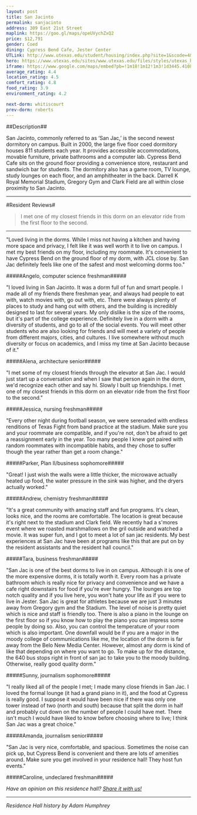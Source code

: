 ```yaml
---
layout: post
title: San Jacinto
permalink: sanjacinto
address: 309 East 21st Street
maplink: https://goo.gl/maps/opeUVychZxQ2
price: $12,791
gender: Coed
dining: Cypress Bend Cafe, Jester Center
UTLink: http://www.utexas.edu/student/housing/index.php?site=1&scode=4&id=130
hero: https://www.utexas.edu/sites/www.utexas.edu/files/styles/utexas_hero_photo_image/public/hero-photos/maincampus_hero.jpg?itok=i1E3qQY4
iframe: https://www.google.com/maps/embed?pb=!1m18!1m12!1m3!1d3445.4108136456666!2d-97.7365582848702!3d30.282364414248782!2m3!1f0!2f0!3f0!3m2!1i1024!2i768!4f13.1!3m3!1m2!1s0x8644b59bda3aa6b3%3A0x21171a7e76926d7d!2sSan+Jacinto+Residence+Hall%2C+Austin%2C+TX+78712!5e0!3m2!1sen!2sus!4v1462319192820
average_rating: 4.4
location_rating: 4.5
comfort_rating: 4.8
food_rating: 3.9
environment_rating: 4.2

next-dorm: whitiscourt
prev-dorm: roberts
---
```


##Description##

San Jacinto, commonly referred to as ‘San Jac,’ is the second newest dormitory on campus. Built in 2000, the large five floor coed dormitory houses 811 students each year. It provides accessible accommodations, movable furniture, private bathrooms and a computer lab. Cypress Bend Cafe sits on the ground floor providing a convenience store, restaurant and sandwich bar for students. The dormitory also has a game room, TV lounge, study lounges on each floor, and an amphitheater in the back. Darrell K Royal Memorial Stadium, Gregory Gym and Clark Field are all within close proximity to San Jacinto.

---

#Resident Reviews#

> I met one of my closest friends in this dorm on an elevator ride from the first floor to the second.

---

"Loved living in the dorms. While I miss not having a kitchen and having more space and privacy, I felt like it was well worth it to live on campus. I met my best friends on my floor, including my roommate. It's convenient to have Cypress Bend on the ground floor of my dorm, with JCL close by. San Jac definitely feels like one of the safest and most welcoming dorms too." 

#####Angelo, computer science freshman#####

"I loved living in San Jacinto. It was a dorm full of fun and smart people. I made all of my friends there freshman year, and always had people to eat with, watch movies with, go out with, etc. There were always plenty of places to study and hang out with others, and the building is incredibly designed to last for several years. My only dislike is the size of the rooms, but it's part of the college experience. Definitely live in a dorm with a diversity of students, and go to all of the social events. You will meet other students who are also looking for friends and will meet a variety of people from different majors, cities, and cultures. I live somewhere without much diversity or focus on academics, and I miss my time at San Jacinto because of it."

#####Alena, architecture senior#####

"I met some of my closest friends through the elevator at San Jac. I would just start up a conversation and when I saw that person again in the dorm, we'd recognize each other and say hi. Slowly I built up friendships. I met one of my closest friends in this dorm on an elevator ride from the first floor to the second."

#####Jessica, nursing freshman#####

"Every other night during football season, we were serenaded with endless renditions of Texas Fight from band practice at the stadium. Make sure you and your roommate are compatible, and if you're not, don't be afraid to get a reassignment early in the year. Too many people I knew got paired with random roommates with incompatible habits, and they chose to suffer though the year rather than get a room change."

#####Parker, Plan II/business sophomore#####

"Great! I just wish the walls were a little thicker, the microwave actually heated up food, the water pressure in the sink was higher, and the dryers actually worked."

#####Andrew, chemistry freshman#####

"It's a great community with amazing staff and fun programs. It's clean, looks nice, and the rooms are comfortable. The location is great because it's right next to the stadium and Clark field. We recently had a s'mores event where we roasted marshmallows on the gril outside and watched a movie. It was super fun, and I got to meet a lot of san jac residents. My best experiences at San Jac have been at programs like this that are put on by the resident assistants and the resident hall council."

#####Tara, business freshman#####

"San Jac is one of the best dorms to live in on campus. Although it is one of the more expensive dorms, it is totally worth it. Every room has a private bathroom which is really nice for privacy and convenience and we have a cafe right downstairs for food if you're ever hungry. The lounges are top notch quality and if you live here, you won't hate your life as if you were to live in Jester. San Jac is great for athletes because we are just 3 minutes away from Gregory gym and the Stadium. The level of noise is pretty quiet which is nice and staff is friendly too. There is also a piano in the lounge on the first floor so if you know how to play the piano you can impress some people by doing so. Also, you can control the temperature of your room which is also important. One downfall would be if you are a major in the moody college of communications like me, the location of the dorm is far away from the Belo New Media Center. However, almost any dorm is kind of like that depending on where you want to go. To make up for the distance, the 640 bus stops right in front of san jac to take you to the moody building. Otherwise, really good quality dorm."

#####Sunny, journalism sophomore#####

"I really liked all of the people I met; I made many close friends in San Jac. I loved the formal lounge (it had a grand piano in it), and the food at Cypress is really good. I suppose it would have been nice if there was only one tower instead of two (north and south) because that split the dorm in half and probably cut down on the number of people I could have met. There isn't much I would have liked to know before choosing where to live; I think San Jac was a great choice."

#####Amanda, journalism senior#####

"San Jac is very nice, comfortable, and spacious. Sometimes the noise can pick up, but Cypress Bend is convenient and there are lots of amenities around. Make sure you get involved in your residence hall! They host fun events."

#####Caroline, undeclared freshman#####

_Have an opinion on this residence hall? [Share it with us!](https://goo.gl/forms/2FQQ17t7YAfFhlZT2)_

---

_Residence Hall history by Adam Humphrey_